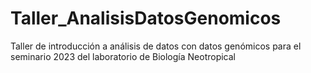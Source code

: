 # Taller_AnalisisDatosGenomicos
Taller de introducción a análisis de datos con datos genómicos para el seminario 2023 del laboratorio de Biología Neotropical
